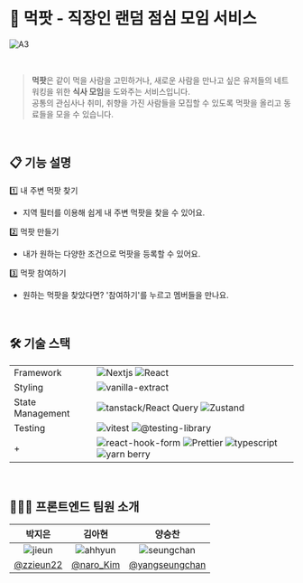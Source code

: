 
# 🍖 먹팟 - 직장인 랜덤 점심 모임 서비스 
![A3](https://github.com/YAPP-Github/mukpat-client/assets/51940808/4c268fd2-d239-4a50-9877-a2d475ea58ca)
 
<br/>

> **먹팟**은 같이 먹을 사람을 고민하거나, 새로운 사람을 만나고 싶은 유저들의 네트워킹을 위한 **식사 모임**을 도와주는 서비스입니다. <br/> 
> 공통의 관심사나 취미, 취향을 가진 사람들을 모집할 수 있도록 먹팟을 올리고 동료들을 모을 수 있습니다.   

<br/>  

## 📋 기능 설명

1️⃣ 내 주변 먹팟 찾기  
- 지역 필터를 이용해 쉽게 내 주변 먹팟을 찾을 수 있어요. 

2️⃣ 먹팟 만들기  
- 내가 원하는 다양한 조건으로 먹팟을 등록할 수 있어요.    
  
3️⃣ 먹팟 참여하기  
- 원하는 먹팟을 찾았다면? '참여하기'를 누르고 멤버들을 만나요.

<br/> 

## 🛠 기술 스택

| | |
| - | -|
| Framework | ![Nextjs](https://img.shields.io/badge/Next.js-13.4.12_(App_dir)-353b48?logo=next.js)  ![React](https://img.shields.io/badge/React-18.2.0-00a8ff?logo=react) |
| Styling  | ![vanilla-extract](https://img.shields.io/badge/Vanilla_Extract-1.11.0-8EF5E0?logo=vanilla-extract)|
| State Management     |![tanstack/React Query](https://img.shields.io/badge/tanstack/ReactQuery-4.29.7-FF4154?logo=react-query) ![Zustand](https://img.shields.io/badge/Zustand-4.3.8-blue)|
Testing | ![vitest](https://img.shields.io/badge/tanstack/vitest-0.31.1-6E9F18?logo=vitest) ![@testing-library](https://img.shields.io/badge/testing_library/react-14.0.0-E33332?logo=TestingLibrary) 
| + | ![react-hook-form](https://img.shields.io/badge/React_Hook_Form-7.43.9-EC5990?logo=reacthookform) ![Prettier](https://img.shields.io/badge/Zod-3.21.4-3E67B1?logo=zod)  ![typescript](https://img.shields.io/badge/typescript-5.1.3-3178C6?logo=typescript) ![yarn berry](https://img.shields.io/badge/Yarn_berry-3.6.0-2C8EBB?logo=yarn) | | 


<br/>

## 👩🏻‍💻 프론트엔드 팀원 소개

|                  박지은                  |                김아현               |                 양승찬                 |  
| :-: | :-: | :------------------------------------: |  
|![jieun](https://github.com/YAPP-Github/mukpat-client/assets/51940808/a463ea96-3eb6-433b-a3b4-43838fb73c68)|![ahhyun](https://github.com/YAPP-Github/mukpat-client/assets/51940808/ce2df42c-0ee4-4dbd-b48b-411800bbbffe)|![seungchan](https://github.com/YAPP-Github/mukpat-client/assets/51940808/7952d5c3-a2d3-44ef-aac2-512104d142bd)|
| [@zzieun22](https://github.com/jieunpark247) |[@naro_Kim](https://github.com/naro_Kim)  | [@yangseungchan](https://github.com/Yangseungchan) |

  